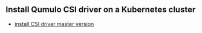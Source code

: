 ## Install Qumulo CSI driver on a Kubernetes cluster

 - [install CSI driver master version](./install-csi-driver-master.md)

<!---
Not yet ready as we're not branched.
 - [install CSI driver v1.0.0 version](./install-csi-driver-v1.0.0.md)
-->
